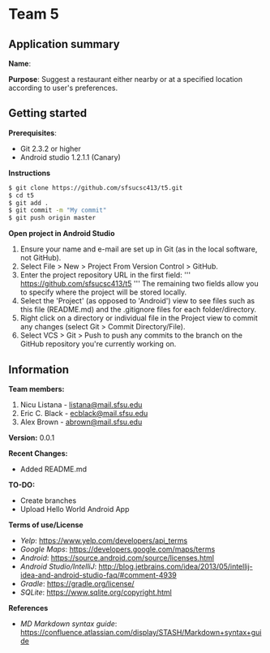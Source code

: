 # Team 5
## Application summary
**Name**:

**Purpose**: Suggest a restaurant either nearby or at a specified location according to user's
preferences.

## Getting started
**Prerequisites**:
- Git 2.3.2 or higher
- Android studio 1.2.1.1 (Canary)

**Instructions**

```sh
$ git clone https://github.com/sfsucsc413/t5.git
$ cd t5
$ git add .
$ git commit -m "My commit"
$ git push origin master
```

**Open project in Android Studio**

1. Ensure your name and e-mail are set up in Git (as in the local software, not GitHub).
2. Select File > New > Project From Version Control > GitHub.
3. Enter the project repository URL in the first field:
    '''
    https://github.com/sfsucsc413/t5
    '''
   The remaining two fields allow you to specify where the project will be stored locally.
4. Select the 'Project' (as opposed to 'Android') view to see files such as this file (README.md) and the .gitignore files for each folder/directory.
5. Right click on a directory or individual file in the Project view to commit any changes (select Git > Commit Directory/File).
6. Select VCS > Git > Push to push any commits to the branch on the GitHub repository you're currently working on.

## Information
**Team members:**

1. Nicu Listana - listana@mail.sfsu.edu
2. Eric C. Black - ecblack@mail.sfsu.edu
3. Alex Brown - abrown@mail.sfsu.edu

**Version:** 0.0.1

**Recent Changes:**
  - Added README.md

**TO-DO:**
  - Create branches
  - Upload Hello World Android App

**Terms of use/License**
  - *Yelp*: https://www.yelp.com/developers/api_terms 
  - *Google Maps*: https://developers.google.com/maps/terms
  - *Android*: https://source.android.com/source/licenses.html
  - *Android Studio/IntelliJ*: http://blog.jetbrains.com/idea/2013/05/intellij-idea-and-android-studio-faq/#comment-4939
  - *Gradle*: https://gradle.org/license/
  - *SQLite*: https://www.sqlite.org/copyright.html

**References**
  - *MD Markdown syntax guide*: https://confluence.atlassian.com/display/STASH/Markdown+syntax+guide